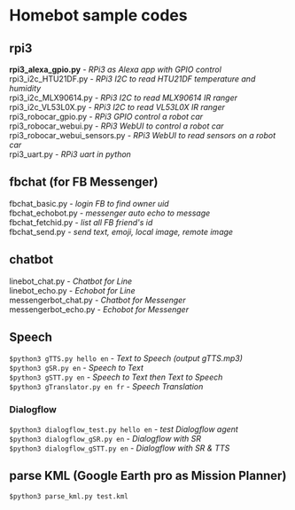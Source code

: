 # Homebot sample codes

## rpi3 
**rpi3_alexa_gpio.py**    - *RPi3 as Alexa app with GPIO control*<br />
rpi3_i2c_HTU21DF.py   - *RPi3 I2C to read HTU21DF temperature and humidity* <br />
rpi3_i2c_MLX90614.py  - *RPi3 I2C to read MLX90614 IR ranger* <br />
rpi3_i2c_VL53L0X.py   - *RPi3 I2C to read VL53L0X IR ranger* <br />
rpi3_robocar_gpio.py  - *RPi3 GPIO control a robot car* <br />
rpi3_robocar_webui.py - *RPi3 WebUI to control a robot car* <br />
rpi3_robocar_webui_sensors.py - *RPi3 WebUI to read sensors on a robot car* <br />
rpi3_uart.py          - *RPi3 uart in python*<br />
## fbchat (for FB Messenger)
fbchat_basic.py - *login FB to find owner uid* <br />
fbchat_echobot.py - *messenger auto echo to message* <br />
fbchat_fetchid.py - *list all FB friend's id* <br />
fbchat_send.py - *send text, emoji, local image, remote image* <br />
## chatbot 
linebot_chat.py - *Chatbot for Line* <br />
linebot_echo.py - *Echobot for Line* <br />
messengerbot_chat.py - *Chatbot for Messenger* <br />
messengerbot_echo.py - *Echobot for Messenger* <br />
## Speech 
`$python3 gTTS.py hello en` - *Text to Speech (output gTTS.mp3)*<br />
`$python3 gSR.py en` - *Speech to Text*<br />
`$python3 gSTT.py en` - *Speech to Text then Text to Speech*<br />
`$python3 gTranslator.py en fr` - *Speech Translation*<br />
### Dialogflow
`$python3 dialogflow_test.py hello en` - *test Dialogflow agent*<br />
`$python3 dialogflow_gSR.py en` - *Dialogflow with SR*<br />
`$python3 dialogflow_gSTT.py en` - *Dialogflow with SR & TTS*<br />

## parse KML (Google Earth pro as Mission Planner)
`$python3 parse_kml.py test.kml`
